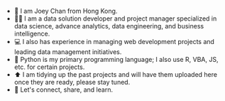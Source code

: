 - 🙂 I am Joey Chan from Hong Kong.
- 👨‍💻 I am a data solution developer and project manager specialized in data science, advance analytics, data engineering, and business intelligence.
- 💻 I also has experience in managing web development projects and leading data management initiatives.
- 🐍 Python is my primary programming language; I also use R, VBA, JS, etc. for certain projects.
- ⬆️ I am tidying up the past projects and will have them uploaded here once they are ready, please stay tuned.
- 🤝 Let's connect, share, and learn.

<!---
joeycyc/joeycyc is a ✨ special ✨ repository because its `README.md` (this file) appears on your GitHub profile.
You can click the Preview link to take a look at your changes.
--->
